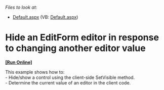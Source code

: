 <!-- default file list -->
*Files to look at*:

* [Default.aspx](./CS/WebSite/Default.aspx) (VB: [Default.aspx](./VB/WebSite/Default.aspx))
<!-- default file list end -->
# Hide an EditForm editor in response to changing another editor value
<!-- run online -->
**[[Run Online]](https://codecentral.devexpress.com/e350)**
<!-- run online end -->


<p>This example shows how to: <br />
- Hide/show a control using the client-side SetVisible method. <br />
- Determine the current value of an editor in the client code.</p>

<br/>


